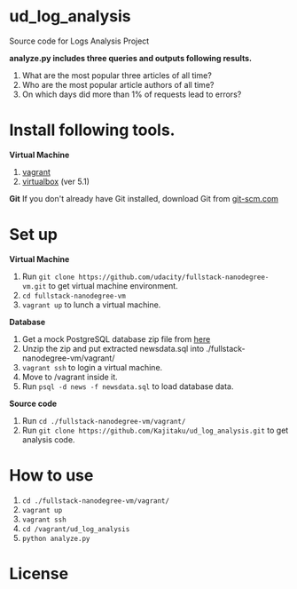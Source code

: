 # ud_log_analysis
Source code for Logs Analysis Project

**analyze.py includes three queries and outputs following results.**

1. What are the most popular three articles of all time?
1. Who are the most popular article authors of all time?
1. On which days did more than 1% of requests lead to errors?

# Install following tools.
**Virtual Machine**
1. [vagrant](https://www.vagrantup.com/)
2. [virtualbox](https://www.virtualbox.org/wiki/Download_Old_Builds_5_1) (ver 5.1)

**Git**
If you don't already have Git installed, download Git from [git-scm.com](https://git-scm.com/downloads)

# Set up
**Virtual Machine**
1. Run `git clone https://github.com/udacity/fullstack-nanodegree-vm.git` to get virtual machine environment.
2. `cd fullstack-nanodegree-vm`
3. `vagrant up` to lunch a virtual machine.

**Database**
1. Get a mock PostgreSQL database zip file from [here](https://d17h27t6h515a5.cloudfront.net/topher/2016/August/57b5f748_newsdata/newsdata.zip)
2. Unzip the zip and put extracted newsdata.sql into ./fullstack-nanodegree-vm/vagrant/
3. `vagrant ssh` to login a virtual machine.
4. Move to /vagrant inside it.
5. Run `psql -d news -f newsdata.sql` to load database data.

**Source code**
1. Run `cd ./fullstack-nanodegree-vm/vagrant/`
2. Run `git clone https://github.com/Kajitaku/ud_log_analysis.git` to get analysis code.

# How to use
1. `cd ./fullstack-nanodegree-vm/vagrant/`
2. `vagrant up`
3. `vagrant ssh`
4. `cd /vagrant/ud_log_analysis`
5. `python analyze.py`

# License